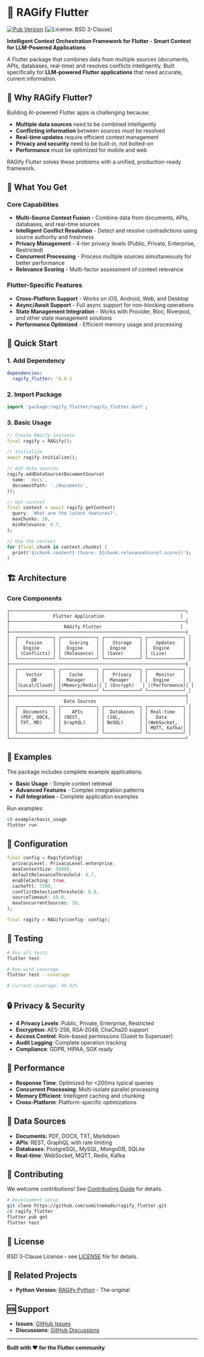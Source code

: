 # 🚀 RAGify Flutter

[![Pub Version](https://img.shields.io/pub/v/ragify_flutter.svg)](https://pub.dev/packages/ragify_flutter)
[![License: BSD 3-Clause](https://img.shields.io/badge/License-BSD%203--Clause-blue.svg)]

**Intelligent Context Orchestration Framework for Flutter - Smart Context for LLM-Powered Applications**

A Flutter package that combines data from multiple sources (documents, APIs, databases, real-time) and resolves conflicts intelligently. Built specifically for **LLM-powered Flutter applications** that need accurate, current information.

## 🎯 Why RAGify Flutter?

Building AI-powered Flutter apps is challenging because:
- **Multiple data sources** need to be combined intelligently
- **Conflicting information** between sources must be resolved
- **Real-time updates** require efficient context management
- **Privacy and security** need to be built-in, not bolted-on
- **Performance** must be optimized for mobile and web

RAGify Flutter solves these problems with a unified, production-ready framework.

## 🌟 What You Get

### **Core Capabilities**
- **Multi-Source Context Fusion** - Combine data from documents, APIs, databases, and real-time sources
- **Intelligent Conflict Resolution** - Detect and resolve contradictions using source authority and freshness
- **Privacy Management** - 4-tier privacy levels (Public, Private, Enterprise, Restricted)
- **Concurrent Processing** - Process multiple sources simultaneously for better performance
- **Relevance Scoring** - Multi-factor assessment of context relevance

### **Flutter-Specific Features**
- **Cross-Platform Support** - Works on iOS, Android, Web, and Desktop
- **Async/Await Support** - Full async support for non-blocking operations
- **State Management Integration** - Works with Provider, Bloc, Riverpod, and other state management solutions
- **Performance Optimized** - Efficient memory usage and processing

## 🚀 Quick Start

### **1. Add Dependency**

```yaml
dependencies:
  ragify_flutter: ^0.0.2
```

### **2. Import Package**

```dart
import 'package:ragify_flutter/ragify_flutter.dart';
```

### **3. Basic Usage**

```dart
// Create RAGify instance
final ragify = RAGify();

// Initialize
await ragify.initialize();

// Add data sources
ragify.addDataSource(DocumentSource(
  name: 'docs',
  documentPath: './documents',
));

// Get context
final context = await ragify.getContext(
  query: 'What are the latest features?',
  maxChunks: 10,
  minRelevance: 0.7,
);

// Use the context
for (final chunk in context.chunks) {
  print('${chunk.content} (Score: ${chunk.relevanceScore?.score})');
}
```

## 🏗️ Architecture

### **Core Components**

```
┌─────────────────────────────────────────────────────────────────┐
│                Flutter Application                            │
├─────────────────────────────────────────────────────────────────┤
│                    RAGify Flutter                             │
├─────────────────────────────────────────────────────────────────┤
│  ┌─────────────┐ ┌─────────────┐ ┌─────────────┐ ┌─────────────┐ │
│  │   Fusion    │ │   Scoring   │ │   Storage   │ │   Updates   │ │
│  │  Engine     │ │  Engine     │ │  Engine     │ │  Engine     │ │
│  │ (Conflicts) │ │ (Relevance) │ │ (Save)      │ │ (Live)      │ │
│  └─────────────┘ └─────────────┘ └─────────────┘ └─────────────┘ │
├─────────────────────────────────────────────────────────────────┤
│  ┌─────────────┐ ┌─────────────┐ ┌─────────────┐ ┌─────────────┐ │
│  │   Vector    │ │   Cache     │ │   Privacy   │ │   Monitor   │ │
│  │     DB      │ │  Manager    │ │  Manager    │ │  Engine     │ │
│  │(Local/Cloud)│ │(Memory/Redis)│ │ (Encrypt)   │ │(Performance)│ │
│  └─────────────┘ └─────────────┘ └─────────────┘ └─────────────┘ │
├─────────────────────────────────────────────────────────────────┤
│                    Data Sources                                 │
│  ┌─────────────┐ ┌─────────────┐ ┌─────────────┐ ┌─────────────┐ │
│  │  Documents  │ │    APIs     │ │  Databases  │ │ Real-time   │ │
│  │ (PDF, DOCX, │ │ (REST,      │ │ (SQL,       │ │   Data      │ │
│  │ TXT, MD)    │ │ GraphQL)    │ │ NoSQL)      │ │(WebSocket,  │ │
│  │             │ │             │ │             │ │ MQTT, Kafka)│ │
│  └─────────────┘ └─────────────┘ └─────────────┘ └─────────────┘ │
└─────────────────────────────────────────────────────────────────┘
```

## 📱 Examples

The package includes complete example applications:

- **Basic Usage** - Simple context retrieval
- **Advanced Features** - Complex integration patterns
- **Full Integration** - Complete application examples

Run examples:
```bash
cd example/basic_usage
flutter run
```

## 🔧 Configuration

```dart
final config = RagifyConfig(
  privacyLevel: PrivacyLevel.enterprise,
  maxContextSize: 50000,
  defaultRelevanceThreshold: 0.7,
  enableCaching: true,
  cacheTtl: 7200,
  conflictDetectionThreshold: 0.8,
  sourceTimeout: 60.0,
  maxConcurrentSources: 20,
);

final ragify = RAGify(config: config);
```

## 🧪 Testing

```bash
# Run all tests
flutter test

# Run with coverage
flutter test --coverage

# Current coverage: 40.92%
```

## 🔒 Privacy & Security

- **4 Privacy Levels**: Public, Private, Enterprise, Restricted
- **Encryption**: AES-256, RSA-2048, ChaCha20 support
- **Access Control**: Role-based permissions (Guest to Superuser)
- **Audit Logging**: Complete operation tracking
- **Compliance**: GDPR, HIPAA, SOX ready

## 🚀 Performance

- **Response Time**: Optimized for <200ms typical queries
- **Concurrent Processing**: Multi-isolate parallel processing
- **Memory Efficient**: Intelligent caching and chunking
- **Cross-Platform**: Platform-specific optimizations

## 🔌 Data Sources

- **Documents**: PDF, DOCX, TXT, Markdown
- **APIs**: REST, GraphQL with rate limiting
- **Databases**: PostgreSQL, MySQL, MongoDB, SQLite
- **Real-time**: WebSocket, MQTT, Redis, Kafka

## 🤝 Contributing

We welcome contributions! See [Contributing Guide](CONTRIBUTING.md) for details.

```bash
# Development setup
git clone https://github.com/sumitnemade/ragify_flutter.git
cd ragify_flutter
flutter pub get
flutter test
```

## 📄 License

BSD 3-Clause License - see [LICENSE](LICENSE) file for details.

## 🔗 Related Projects

- **Python Version**: [RAGify Python](https://github.com/sumitnemade/ragify) - The original 

## 🆘 Support

- **Issues**: [GitHub Issues](https://github.com/sumitnemade/ragify_flutter/issues)
- **Discussions**: [GitHub Discussions](https://github.com/sumitnemade/ragify_flutter/discussions)

---

**Built with ❤️ for the Flutter community**
